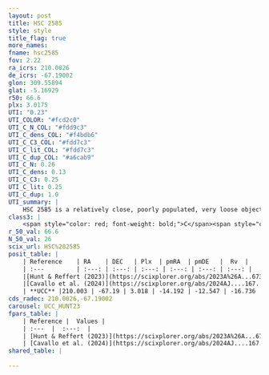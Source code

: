 ```yaml
---
layout: post
title: HSC 2585
style: style
title_flag: true
more_names: 
fname: hsc2585
fov: 2.22
ra_icrs: 210.0026
de_icrs: -67.19002
glon: 309.55894
glat: -5.16929
r50: 66.6
plx: 3.0175
UTI: "0.23"
UTI_COLOR: "#fcd2c0"
UTI_C_N_COL: "#fdd9c3"
UTI_C_dens_COL: "#f4bdb6"
UTI_C_C3_COL: "#fdd7c3"
UTI_C_lit_COL: "#fdd7c3"
UTI_C_dup_COL: "#a6cab9"
UTI_C_N: 0.26
UTI_C_dens: 0.13
UTI_C_C3: 0.25
UTI_C_lit: 0.25
UTI_C_dup: 1.0
UTI_summary: |
    HSC 2585 is a relatively close, poorly populated, very loose object of low C3 quality. It was recently reported in the literature.
class3: |
    <span style="color: red; font-weight: bold;">C</span><span style="color: red; font-weight: bold;">C</span>
r_50_val: 66.6
N_50_val: 26
scix_url: HSC%202585
posit_table: |
    | Reference    | RA    | DEC   | Plx  | pmRA  | pmDE   |  Rv  |
    | :---         | :---: | :---: | :---: | :---: | :---: | :---: |
    |[Hunt & Reffert (2023)](https://scixplorer.org/abs/2023A%26A...673A.114H) | 202.233 | -64.763 | 3.117 | -14.385 | -12.559 | -2.757 |
    |[Cavallo et al. (2024)](https://scixplorer.org/abs/2024AJ....167...12C) | 204.16 | -64.884 | 3.125 | -- | -- | -- |
    | **UCC** |210.003 | -67.19 | 3.018 | -14.192 | -12.547 | -16.736 | 
cds_radec: 210.0026,-67.19002
carousel: UCC_HUNT23
fpars_table: |
    | Reference |  Values |
    | :---  |  :---:  |
    | [Hunt & Reffert (2023)](https://scixplorer.org/abs/2023A%26A...673A.114H) | `AV50=0.345, diffAV50=0.651, MOD50=7.363, logAge50=7.814` |
    | [Cavallo et al. (2024)](https://scixplorer.org/abs/2024AJ....167...12C) | `AV50=1.09, dMod50=7.52, logAge50=7.34, [Fe/H]50=-0.25` |
shared_table: |
    
---
```

